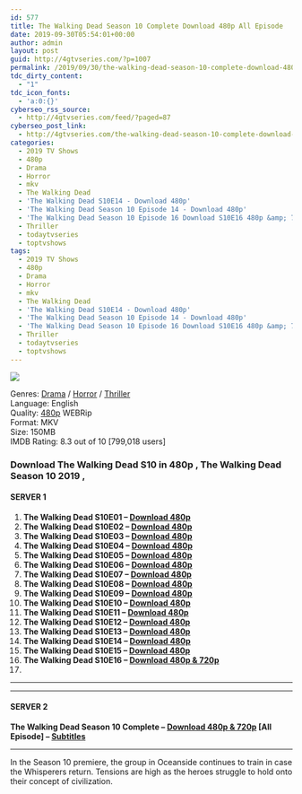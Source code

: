 ```yaml
---
id: 577
title: The Walking Dead Season 10 Complete Download 480p All Episode
date: 2019-09-30T05:54:01+00:00
author: admin
layout: post
guid: http://4gtvseries.com/?p=1007
permalink: /2019/09/30/the-walking-dead-season-10-complete-download-480p-all-episode-3/
tdc_dirty_content:
  - "1"
tdc_icon_fonts:
  - 'a:0:{}'
cyberseo_rss_source:
  - http://4gtvseries.com/feed/?paged=87
cyberseo_post_link:
  - http://4gtvseries.com/the-walking-dead-season-10-complete-download-480p-all-episode/
categories:
  - 2019 TV Shows
  - 480p
  - Drama
  - Horror
  - mkv
  - The Walking Dead
  - 'The Walking Dead S10E14 - Download 480p'
  - 'The Walking Dead Season 10 Episode 14 - Download 480p'
  - 'The Walking Dead Season 10 Episode 16 Download S10E16 480p &amp; 720p'
  - Thriller
  - todaytvseries
  - toptvshows
tags:
  - 2019 TV Shows
  - 480p
  - Drama
  - Horror
  - mkv
  - The Walking Dead
  - 'The Walking Dead S10E14 - Download 480p'
  - 'The Walking Dead Season 10 Episode 14 - Download 480p'
  - 'The Walking Dead Season 10 Episode 16 Download S10E16 480p &amp; 720p'
  - Thriller
  - todaytvseries
  - toptvshows
---
```

<img fifu-featured="1" class="aligncenter" src="https://2.bp.blogspot.com/-RzZaAN4oCY8/XZGXVnacYtI/AAAAAAAAAAo/sICm9HUFOMEvUAwYB1uKezhWs9APuIvggCK4BGAYYCw/s1600/The%2BWalking%2BDead%2BSeason%2B10.jpg" />

Genres:&nbsp;<a href="http://4gtvseries.com/tag/drama/" data-wpel-link="internal">Drama</a> / <a href="http://4gtvseries.com/tag/horror/" data-wpel-link="internal">Horror</a> / <a href="http://4gtvseries.com/tag/thriller/" data-wpel-link="internal">Thriller</a>  
Language: English  
Quality:&nbsp;<a href="http://4gtvseries.com/tag/480p/" data-wpel-link="internal">480p</a> WEBRip  
Format: MKV  
Size: 150MB  
IMDB Rating: 8.3 out of 10 [799,018 users]

### **Download The Walking Dead S10 in 480p , The Walking Dead Season 10 2019 ,&nbsp;**

#### <span><strong>SERVER 1</strong></span>

  1. **The Walking Dead S10E01 – <a href="http://slink.dl480p.xyz/IOBq0" data-wpel-link="external" target="_blank" rel="nofollow external noopener noreferrer" class="wpel-icon-left"><i class="wpel-icon fa fa-download" aria-hidden="true"></i>Download 480p</a>**
  2. **The Walking Dead S10E02 – <a href="http://slink.dl480p.xyz/vD9VIv9" data-wpel-link="external" target="_blank" rel="nofollow external noopener noreferrer" class="wpel-icon-left"><i class="wpel-icon fa fa-download" aria-hidden="true"></i>Download 480p</a>**
  3. **The Walking Dead S10E03 – <a href="http://slink.dl480p.xyz/t6ygQkS" data-wpel-link="external" target="_blank" rel="nofollow external noopener noreferrer" class="wpel-icon-left"><i class="wpel-icon fa fa-download" aria-hidden="true"></i>Download 480p</a>**
  4. **The Walking Dead S10E04 – <a href="http://slink.dl480p.xyz/SaNq2uK2" data-wpel-link="external" target="_blank" rel="nofollow external noopener noreferrer" class="wpel-icon-left"><i class="wpel-icon fa fa-download" aria-hidden="true"></i>Download 480p</a>**
  5. **The Walking Dead S10E05 – <a href="http://slink.dl480p.xyz/3CznO1GS" data-wpel-link="external" target="_blank" rel="nofollow external noopener noreferrer" class="wpel-icon-left"><i class="wpel-icon fa fa-download" aria-hidden="true"></i>Download 480p</a>**
  6. **The Walking Dead S10E06 – <a href="http://slink.dl480p.xyz/Uxye" data-wpel-link="external" target="_blank" rel="nofollow external noopener noreferrer" class="wpel-icon-left"><i class="wpel-icon fa fa-download" aria-hidden="true"></i>Download 480p</a>**
  7. **The Walking Dead S10E07 – <a href="http://slink.dl480p.xyz/nLTI" data-wpel-link="external" target="_blank" rel="nofollow external noopener noreferrer" class="wpel-icon-left"><i class="wpel-icon fa fa-download" aria-hidden="true"></i>Download 480p</a>**
  8. **The Walking Dead S10E08 – <a href="http://slink.dl480p.xyz/jxW1hNy" data-wpel-link="external" target="_blank" rel="nofollow external noopener noreferrer" class="wpel-icon-left"><i class="wpel-icon fa fa-download" aria-hidden="true"></i>Download 480p</a>**
  9. **The Walking Dead S10E09 – <a href="http://slink.dl480p.xyz/www4Rw" data-wpel-link="external" target="_blank" rel="nofollow external noopener noreferrer" class="wpel-icon-left"><i class="wpel-icon fa fa-download" aria-hidden="true"></i>Download 480p</a>**
 10. **The Walking Dead S10E10 – <a href="http://slink.dl480p.xyz/GN9IpT" data-wpel-link="external" target="_blank" rel="nofollow external noopener noreferrer" class="wpel-icon-left"><i class="wpel-icon fa fa-download" aria-hidden="true"></i>Download 480p</a>**
 11. **The Walking Dead S10E11 – <a href="http://slink.dl480p.xyz/zYno0HR1" data-wpel-link="external" target="_blank" rel="nofollow external noopener noreferrer" class="wpel-icon-left"><i class="wpel-icon fa fa-download" aria-hidden="true"></i>Download 480p</a>**
 12. **The Walking Dead S10E12 – <a href="http://slink.dl480p.xyz/HQHYHCVy" data-wpel-link="external" target="_blank" rel="nofollow external noopener noreferrer" class="wpel-icon-left"><i class="wpel-icon fa fa-download" aria-hidden="true"></i>Download 480p</a>**
 13. **The Walking Dead S10E13 – <a href="http://slink.dl480p.xyz/CFaM" data-wpel-link="external" target="_blank" rel="nofollow external noopener noreferrer" class="wpel-icon-left"><i class="wpel-icon fa fa-download" aria-hidden="true"></i>Download 480p</a>**
 14. **The Walking Dead S10E14 – <a href="http://slink.dl480p.xyz/TBbojx" data-wpel-link="external" target="_blank" rel="nofollow external noopener noreferrer" class="wpel-icon-left"><i class="wpel-icon fa fa-download" aria-hidden="true"></i>Download 480p</a>**
 15. **The Walking Dead S10E15 – <a href="http://slink.dl480p.xyz/ngv4pa" data-wpel-link="external" target="_blank" rel="nofollow external noopener noreferrer" class="wpel-icon-left"><i class="wpel-icon fa fa-download" aria-hidden="true"></i>Download 480p</a>**
 16. **The Walking Dead S10E16 – <a href="http://slink.dl480p.xyz/TmFvD" data-wpel-link="external" target="_blank" rel="nofollow external noopener noreferrer" class="wpel-icon-left"><i class="wpel-icon fa fa-download" aria-hidden="true"></i>Download 480p & 720p</a>**
 17. 

* * *

* * *

#### <span><strong>SERVER 2</strong></span>

**The Walking Dead Season 10 Complete – <a href="http://dl480p.xyz/800/" data-wpel-link="external" target="_blank" rel="nofollow external noopener noreferrer" class="wpel-icon-left"><i class="wpel-icon fa fa-download" aria-hidden="true"></i>Download 480p & 720p</a> [All Episode] – <a href="https://subscene.com/subtitles/the-walking-dead-ten-season" data-wpel-link="external" target="_blank" rel="nofollow external noopener noreferrer" class="wpel-icon-left"><i class="wpel-icon fa fa-download" aria-hidden="true"></i>Subtitles</a>**

* * *

In the Season 10 premiere, the group in Oceanside continues to train in case the Whisperers return. Tensions are high as the heroes struggle to hold onto their concept of civilization.

<div align="center">
</div>